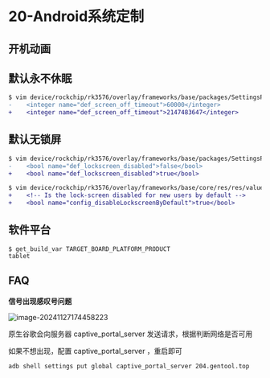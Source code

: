 # 20-Android系统定制

## 开机动画



## 默认永不休眠

```diff
$ vim device/rockchip/rk3576/overlay/frameworks/base/packages/SettingsProvider/res/values/defaults.xml
-    <integer name="def_screen_off_timeout">60000</integer>
+    <integer name="def_screen_off_timeout">2147483647</integer>
```



## 默认无锁屏

```diff
$ vim device/rockchip/rk3576/overlay/frameworks/base/packages/SettingsProvider/res/values/defaults.xml
-    <bool name="def_lockscreen_disabled">false</bool>
+    <bool name="def_lockscreen_disabled">true</bool>

$ vim device/rockchip/rk3576/overlay/frameworks/base/core/res/res/values/config.xml
+    <!-- Is the lock-screen disabled for new users by default -->
+    <bool name="config_disableLockscreenByDefault">true</bool>
```



## 软件平台

```
$ get_build_var TARGET_BOARD_PLATFORM_PRODUCT
tablet
```



## FAQ

**信号出现感叹号问题**

![image-20241127174458223](http://tanzhtanzh.oss-cn-shenzhen.aliyuncs.com/img/image-20241127174458223.png)

原生谷歌会向服务器 captive_portal_server 发送请求，根据判断网络是否可用

如果不想出现，配置 captive_portal_server ，重启即可

```
adb shell settings put global captive_portal_server 204.gentool.top
```

